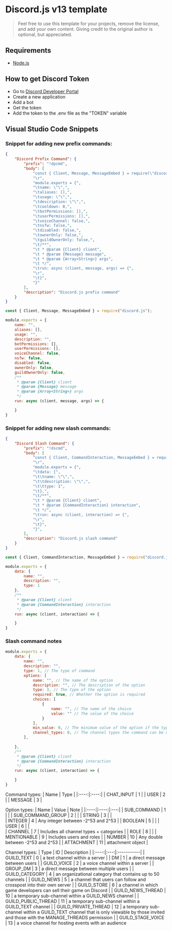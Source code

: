 # Discord.js v13 template
> Feel free to use this template for your projects, remove the license, and add your own content.
> Giving credit to the original author is optional, but appreciated.
## Requirements
- [Node.js](https://nodejs.org/)

## How to get Discord Token
- Go to [Discord Developer Portal](https://discordapp.com/developers/applications/me)
- Create a new application
- Add a bot
- Get the token
- Add the token to the .env file as the "TOKEN" variable

## Visual Studio Code Snippets

### Snippet for adding new prefix commands:
```json
{
    "Discord Prefix Command": {
        "prefix": "!dpcmd",
        "body": [
            "const { Client, Message, MessageEmbed } = require(\"discord.js\");",
            "\r",
            "module.exports = {",
            "\tname: \"\",",
            "\taliases: [],",
            "\tusage: \"\",",
            "\tdescription: \"\",",
            "\tcooldown: 0,",
            "\tbotPermissions: [],",
            "\tuserPermissions: [],",
            "\tvoiceChannel: false,",
            "\tnsfw: false,",
            "\tdisabled: false,",
            "\townerOnly: false,",
            "\tguildOwnerOnly: false,",
            "\t/**",
            "\t * @param {Client} client",
            "\t * @param {Message} message",
            "\t * @param {Array<String>} args",
            "\t */",
            "\trun: async (client, message, args) => {",
            "\r",
            "\t}",
            "}"
        ],
        "description": "Discord.js prefix command"
	}
}
```
```js
const { Client, Message, MessageEmbed } = require("discord.js");

module.exports = {
    name: "",
    aliases: [],
    usage: "",
    description: "",
    botPermissions: [],
    userPermissions: [],
    voiceChannel: false,
    nsfw: false,
    disabled: false,
    ownerOnly: false,
    guildOwnerOnly: false,
    /**
     * @param {Client} client
     * @param {Message} message
     * @param {Array<String>} args
     */
    run: async (client, message, args) => {

    }
}
```
### Snippet for adding new slash commands:
```json
{
    "Discord Slash Command": {
        "prefix": "!dscmd",
        "body": [
            "const { Client, CommandInteraction, MessageEmbed } = require(\"discord.js\");",
            "\r",
            "module.exports = {",
			"\tdata: {",
			"\t\tname: \"\",",
			"\t\tdescription: \"\",",
			"\t\ttype: 1",
			"\t},",
			"\t/**",
			"\t * @param {Client} client",
			"\t * @param {CommandInteraction} interaction",
			"\t */",
			"\trun: async (client, interaction) => {",
			"\r",
			"\t}",
			"}",
        ],
        "description": "Discord.js slash command"
    }
}
```
```js
const { Client, CommandInteraction, MessageEmbed } = require("discord.js");

module.exports = {
    data: {
        name: "",
        description: "",
        type: 1
    },
    /**
     * @param {Client} client
     * @param {CommandInteraction} interaction
     */
    run: async (client, interaction) => {

    }
}
```
### Slash command notes
```js
module.exports = {
    data: {
        name: "",
        description: "",
        type: 1, // The type of command
        options: [
            name: "", // The name of the option
            description: "", // The description of the option
            type: 3, // The type of the option
            required: true, // Whether the option is required
            choices: [
                { 
                    name: "", // The name of the choice
                    value: "" // The value of the choice
                }
            ],
            min_value: 0, // The minimum value of the option if the type is Integer or Number
            channel_types: 0, // The channel types the command can be used in
        ],
        
    },
    /**
     * @param {Client} client
     * @param {CommandInteraction} interaction
     */
    run: async (client, interaction) => {

    }
}
```
Command types:
| Name | Type |
|:----:|:----:|
| CHAT_INPUT | 1 |
| USER | 2 |
| MESSAGE | 3 |

Option types:
| Name | Value | Note |
|:----:|:----:|:---:|
| SUB_COMMAND |	1 |	|
| SUB_COMMAND_GROUP | 2	| |
| STRING | 3 | |	
| INTEGER | 4 | Any integer between -2^53 and 2^53 |
| BOOLEAN | 5 | |
| USER | 6 | |	
| CHANNEL | 7 | Includes all channel types + categories |
| ROLE | 8 | |
| MENTIONABLE | 9 | Includes users and roles | 
| NUMBER | 10 | Any double between -2^53 and 2^53 |
| ATTACHMENT | 11 | attachment object |

Channel types:
| Type | ID | Description |
|:----:|:---:|:-----------|
| GUILD_TEXT | 0 | a text channel within a server |
| DM | 1 | a direct message between users |
| GUILD_VOICE | 2 | a voice channel within a server |
| GROUP_DM | 3 | a direct message between multiple users |
| GUILD_CATEGORY | 4 | an organizational category that contains up to 50 channels |
| GUILD_NEWS | 5 | a channel that users can follow and crosspost into their own server |
| GUILD_STORE | 6 | a channel in which game developers can sell their game on Discord |
| GUILD_NEWS_THREAD | 10 | a temporary sub-channel within a GUILD_NEWS channel |
| GUILD_PUBLIC_THREAD | 11 | a temporary sub-channel within a GUILD_TEXT channel |
| GUILD_PRIVATE_THREAD | 12 | a temporary sub-channel within a GUILD_TEXT channel that is only viewable by those invited and those with the MANAGE_THREADS permission |
| GUILD_STAGE_VOICE | 13 | a voice channel for hosting events with an audience 